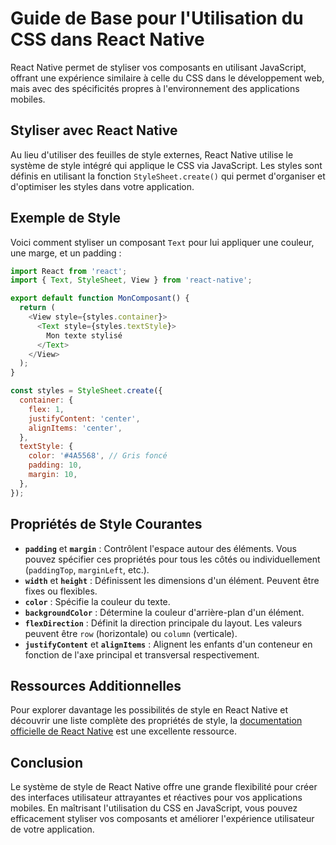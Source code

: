 # Guide de Base pour l'Utilisation du CSS dans React Native

React Native permet de styliser vos composants en utilisant JavaScript, offrant une expérience similaire à celle du CSS dans le développement web, mais avec des spécificités propres à l'environnement des applications mobiles.

## Styliser avec React Native

Au lieu d'utiliser des feuilles de style externes, React Native utilise le système de style intégré qui applique le CSS via JavaScript. Les styles sont définis en utilisant la fonction `StyleSheet.create()` qui permet d'organiser et d'optimiser les styles dans votre application.

## Exemple de Style

Voici comment styliser un composant `Text` pour lui appliquer une couleur, une marge, et un padding :

```javascript
import React from 'react';
import { Text, StyleSheet, View } from 'react-native';

export default function MonComposant() {
  return (
    <View style={styles.container}>
      <Text style={styles.textStyle}>
        Mon texte stylisé
      </Text>
    </View>
  );
}

const styles = StyleSheet.create({
  container: {
    flex: 1,
    justifyContent: 'center',
    alignItems: 'center',
  },
  textStyle: {
    color: '#4A5568', // Gris foncé
    padding: 10,
    margin: 10,
  },
});
```

## Propriétés de Style Courantes

- **`padding`** et **`margin`** : Contrôlent l'espace autour des éléments. Vous pouvez spécifier ces propriétés pour tous les côtés ou individuellement (`paddingTop`, `marginLeft`, etc.).
- **`width`** et **`height`** : Définissent les dimensions d'un élément. Peuvent être fixes ou flexibles.
- **`color`** : Spécifie la couleur du texte.
- **`backgroundColor`** : Détermine la couleur d'arrière-plan d'un élément.
- **`flexDirection`** : Définit la direction principale du layout. Les valeurs peuvent être `row` (horizontale) ou `column` (verticale).
- **`justifyContent`** et **`alignItems`** : Alignent les enfants d'un conteneur en fonction de l'axe principal et transversal respectivement.

## Ressources Additionnelles

Pour explorer davantage les possibilités de style en React Native et découvrir une liste complète des propriétés de style, la [documentation officielle de React Native](https://reactnative.dev/docs/style) est une excellente ressource.

## Conclusion

Le système de style de React Native offre une grande flexibilité pour créer des interfaces utilisateur attrayantes et réactives pour vos applications mobiles. En maîtrisant l'utilisation du CSS en JavaScript, vous pouvez efficacement styliser vos composants et améliorer l'expérience utilisateur de votre application.